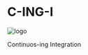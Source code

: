 # C-ING-I

![logo](https://rawgit.com/Rhathe/C-ING-I/master/c-ing-i-logo.svg)


Continuos-ing Integration
